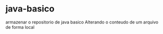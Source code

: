 # java-basico
armazenar o repositorio de java basico
Alterando o conteudo de um arquivo de forma local